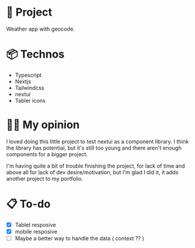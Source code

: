 # 📂 Project

Weather app with geocode.

# 📦 Technos
- Typescript
- Nextjs
- Tailwindcss
- nextui
- Tabler icons

# 👨‍💻 My opinion
I loved doing this little project to test nextui as a component library. I think the library has potential, but it's still too young and there aren't enough components for a bigger project.

I'm having quite a bit of trouble finishing the project, for lack of time and above all for lack of dev desire/motivation, but I'm glad I did it, it adds another project to my portfolio.
# 📋 To-do
- [x] Tablet resposive
- [x] mobile resposive
- [ ] Maybe a better way to handle the data ( context ?? )
